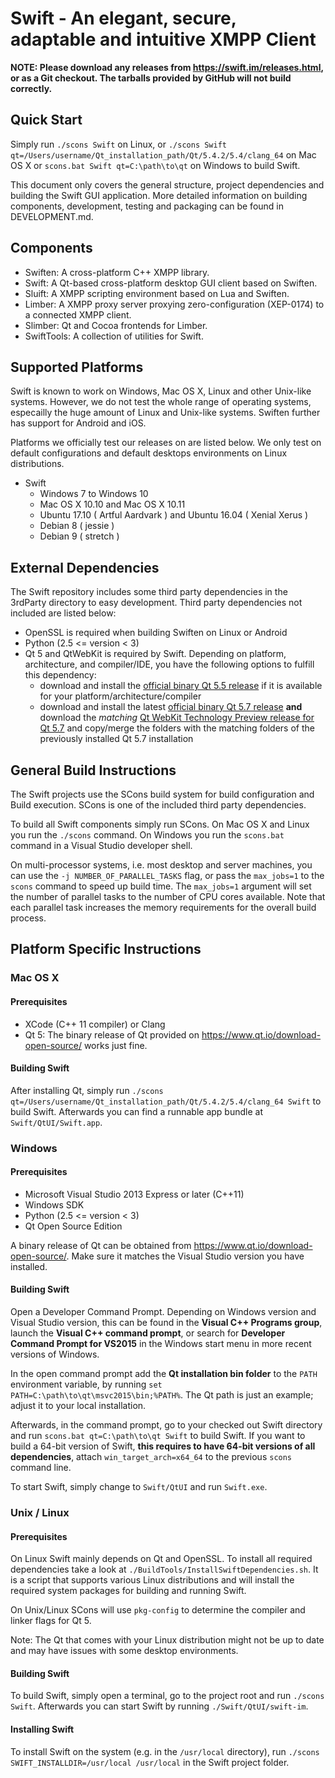 # Swift - An elegant, secure, adaptable and intuitive XMPP Client

__NOTE: Please download any releases from https://swift.im/releases.html, or as a Git checkout. The tarballs provided by GitHub will not build correctly.__

## Quick Start
Simply run `./scons Swift` on Linux, or `./scons Swift qt=/Users/username/Qt_installation_path/Qt/5.4.2/5.4/clang_64` on Mac OS X or `scons.bat Swift qt=C:\path\to\qt` on Windows to build Swift.

This document only covers the general structure, project dependencies and building the Swift GUI application.
More detailed information on building components, development, testing and packaging can be found in DEVELOPMENT.md.

## Components
* Swiften: A cross-platform C++ XMPP library.
* Swift: A Qt-based cross-platform desktop GUI client based on Swiften.
* Sluift: A XMPP scripting environment based on Lua and Swiften.
* Limber: A XMPP proxy server proxying zero-configuration (XEP-0174) to a
connected XMPP client.
* Slimber: Qt and Cocoa frontends for Limber.
* SwiftTools: A collection of utilities for Swift.

## Supported Platforms
Swift is known to work on Windows, Mac OS X, Linux and other Unix-like systems. However, we do not test the whole range of operating systems, especailly the huge amount of Linux and Unix-like systems.
Swiften further has support for Android and iOS.

Platforms we officially test our releases on are listed below. We only test on default configurations and default desktops environments on Linux distributions.

* Swift
    * Windows 7 to Windows 10
    * Mac OS X 10.10 and Mac OS X 10.11
    * Ubuntu 17.10 ( Artful Aardvark ) and Ubuntu 16.04 ( Xenial Xerus )
    * Debian 8 ( jessie )
    * Debian 9 ( stretch )

## External Dependencies
The Swift repository includes some third party dependencies in the 3rdParty directory
to easy development. Third party dependencies not included are listed below:

* OpenSSL is required when building Swiften on Linux or Android
* Python (2.5 <= version < 3)
* Qt 5 and QtWebKit is required by Swift. Depending on platform, architecture, and compiler/IDE, you have the following options to fulfill this dependency:
  * download and install the [official binary Qt 5.5 release](http://download.qt.io/archive/qt/5.5/5.5.1/) if it is available for your platform/architecture/compiler
  * download and install the latest [official binary Qt 5.7 release](http://download.qt.io/archive/qt/5.7/) **and** download the *matching* [Qt WebKit Technology Preview release for Qt 5.7](https://github.com/annulen/webkit/releases/) and copy/merge the folders with the matching folders of the previously installed Qt 5.7 installation

## General Build Instructions
The Swift projects use the SCons build system for build configuration and Build
execution. SCons is one of the included third party dependencies.

To build all Swift components simply run SCons. On Mac OS X and Linux you run the `./scons` command. On Windows you run the `scons.bat` command in a Visual Studio developer shell.

On multi-processor systems, i.e. most desktop and server machines, you can use the `-j NUMBER_OF_PARALLEL_TASKS` flag, or pass the `max_jobs=1` to the `scons` command to speed up build time. The `max_jobs=1` argument will set the number of parallel tasks to the number of CPU cores available. Note that each parallel task increases the memory requirements for the overall build process.

## Platform Specific Instructions
### Mac OS X
#### Prerequisites
- XCode (C++ 11 compiler) or Clang
- Qt 5: The binary release of Qt provided on https://www.qt.io/download-open-source/ works just fine.

#### Building Swift

After installing Qt, simply run `./scons qt=/Users/username/Qt_installation_path/Qt/5.4.2/5.4/clang_64 Swift` to build Swift. Afterwards you can find a runnable app bundle at `Swift/QtUI/Swift.app`.

### Windows
#### Prerequisites
- Microsoft Visual Studio 2013 Express or later (C++11)
- Windows SDK
- Python (2.5 <= version < 3)
- Qt Open Source Edition

A binary release of Qt can be obtained from https://www.qt.io/download-open-source/. Make sure it matches the Visual Studio version you have installed.

#### Building Swift

Open a Developer Command Prompt. Depending on Windows version and Visual Studio version, this can be found in the **Visual C++ Programs group**, launch the **Visual C++ command prompt**, or search for **Developer Command Prompt for VS2015** in the Windows start menu in more recent versions of Windows.

In the open command prompt add the **Qt installation bin folder** to the `PATH` environment variable, by running `set PATH=C:\path\to\qt\msvc2015\bin;%PATH%`. The Qt path is just an example; adjust it to your local installation.

Afterwards, in the command prompt, go to your checked out Swift directory and run `scons.bat qt=C:\path\to\qt Swift` to build Swift. If you want to build a 64-bit version of Swift, **this requires to have 64-bit versions of all dependencies**, attach `win_target_arch=x64_64` to the previous `scons` command line. 

To start Swift, simply change to `Swift/QtUI` and run `Swift.exe`.

### Unix / Linux
#### Prerequisites
On Linux Swift mainly depends on Qt and OpenSSL.
To install all required dependencies take a look at `./BuildTools/InstallSwiftDependencies.sh`. It is a script that supports various Linux distributions and will install the required system packages for building and running Swift.

On Unix/Linux SCons will use `pkg-config` to determine the compiler and linker flags for Qt 5.

Note: The Qt that comes with your Linux distribution might not be up to date and may have issues with some desktop environments.

#### Building Swift
To build Swift, simply open a terminal, go to the project root and run `./scons Swift`. Afterwards you can start Swift by running `./Swift/QtUI/swift-im`.

#### Installing Swift
To install Swift on the system (e.g. in the `/usr/local` directory), run `./scons SWIFT_INSTALLDIR=/usr/local /usr/local` in the Swift project folder.
